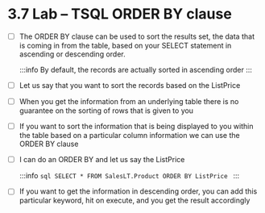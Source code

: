 # 3.7 Lab – TSQL ORDER BY clause

- [ ] The ORDER BY clause can be used to sort the results set, the data that is coming in from the table, based on your SELECT statement in ascending or descending order. <br/>

    :::info
        By default, the records are actually sorted in ascending order
    :::

- [ ] Let us say that you want to sort the records based on the ListPrice<br/>

- [ ] When you get the information from an underlying table there is no guarantee on the sorting of rows that is given to you<br/>

- [ ] If you want to sort the information that is being displayed to you within the table based on a particular column information we can use the ORDER BY clause<br/>

- [ ] I can do an ORDER BY and let us say the ListPrice<br/>

    :::info
        ```sql
        SELECT * FROM SalesLT.Product
        ORDER BY ListPrice
        ```
    :::

- [ ] If you want to get the information in descending order, you can add this particular keyword, hit on execute, and you get the result accordingly<br/>